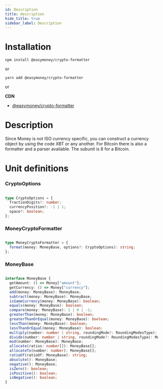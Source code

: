 ```yaml
---
id: Description
title: description
hide_title: true
sidebar_label: Description
---
```

# Installation

```
npm install @easymoney/crypto-formatter
```
or
```
yarn add @easymoney/crypto-formatter
```
or

**CDN**
 - [@easymoney/crypto-formatter](https://unpkg.com/@easymoney/crypto-formatter)

# Description
Since Money is not ISO currency specific, you can construct a currency object by using the code XBT or any another. For Bitcoin there is also a formatter and a parser available. The subunit is 8 for a Bitcoin.

# Unit definitions

### CryptoOptions

```ts

type CryptoOptions = {
  fractionDigits?: number;
  currencyPosition?: -1 | 1;
  space?: boolean;
};

```

### MoneyCryptoFormatter


```ts

type MoneyCryptoFormatter = {
  format(money: MoneyBase, options?: CryptoOptions): string;
};

```


### MoneyBase

```ts

interface MoneyBase {
  getAmount: () => Money["amount"];
  getCurrency: () => Money["currency"];
  add(money: MoneyBase): MoneyBase;
  subtract(money: MoneyBase): MoneyBase;
  isSameCurrency(money: MoneyBase): boolean;
  equals(money: MoneyBase): boolean;
  compare(money: MoneyBase): 1 | 0 | -1;
  greaterThan(money: MoneyBase): boolean;
  greaterThanOrEqual(money: MoneyBase): boolean;
  lessThan(money: MoneyBase): boolean;
  lessThanOrEqual(money: MoneyBase): boolean;
  multiply(number: number | string, roundingMode?: RoundingModesType): MoneyBase;
  divide(number: number | string, roundingMode?: RoundingModesType): MoneyBase;
  mod(number: MoneyBase): MoneyBase;
  allocate(ratios: number[]): MoneyBase[];
  allocateTo(number: number): MoneyBase[];
  ratioOf(ratioOf: MoneyBase): string;
  absolute(): MoneyBase;
  negative(): MoneyBase;
  isZero(): boolean;
  isPositive(): boolean;
  isNegative(): boolean;
}

```
